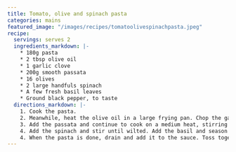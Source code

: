 ```yaml
---
title: Tomato, olive and spinach pasta
categories: mains
featured_image: "/images/recipes/tomatoolivespinachpasta.jpeg"
recipe:
  servings: serves 2
  ingredients_markdown: |-
    * 180g pasta
    * 2 tbsp olive oil
    * 1 garlic clove
    * 200g smooth passata
    * 16 olives
    * 2 large handfuls spinach
    * A few fresh basil leaves
    * Ground black pepper, to taste
  directions_markdown: |-
    1. Cook the pasta.
    2. Meanwhile, heat the olive oil in a large frying pan. Chop the garlic in half. Add to the pan and cook on a medium-high heat for a few minutes.
    3. Add the passata and continue to cook on a medium heat, stirring frequently. Add the olives and cook for a few minutes.
    4. Add the spinach and stir until wilted. Add the basil and season with salt and black pepper.
    4. When the pasta is done, drain and add it to the sauce. Toss together until the pasta is coated. Serve with extra black pepper on top."
---
```

